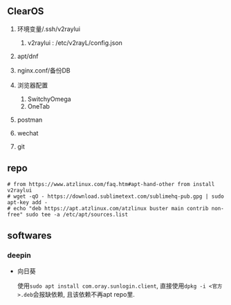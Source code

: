 ## ClearOS
1. 环境变量/.ssh/v2raylui

    1. v2raylui : /etc/v2rayL/config.json
1. apt/dnf
1. nginx.conf/备份DB
1. 浏览器配置

    1. SwitchyOmega
    1. OneTab
1. postman
1. wechat
1. git

## repo
```
# from https://www.atzlinux.com/faq.htm#apt-hand-other from install v2raylui
# wget -qO - https://download.sublimetext.com/sublimehq-pub.gpg | sudo apt-key add -
# echo "deb https://apt.atzlinux.com/atzlinux buster main contrib non-free" sudo tee -a /etc/apt/sources.list
```

## softwares
### deepin
- 向日葵

    使用`sudo apt install com.oray.sunlogin.client`, 直接使用`dpkg -i <官方>.deb`会报缺依赖, 且该依赖不再apt repo里.